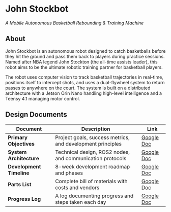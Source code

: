 # John Stockbot
*A Mobile Autonomous Basketball Rebounding & Training Machine*

## About

John Stockbot is an autonomous robot designed to catch basketballs before they hit the ground and pass them back to players during practice sessions. Named after NBA legend John Stockton (the all-time assists leader), this robot aims to be the ultimate robotic training partner for basketball players.

The robot uses computer vision to track basketball trajectories in real-time, positions itself to intercept shots, and uses a dual-flywheel system to return passes to anywhere on the court. The system is built on a distributed architecture with a Jetson Orin Nano handling high-level intelligence and a Teensy 4.1 managing motor control.

## Design Documents

| Document | Description | Link |
|----------|-------------|------|
| **Primary Objectives** | Project goals, success metrics, and development principles | [Google Doc](https://docs.google.com/document/d/1Vo0fm0xn1nyjWS2_vyuDy4Y2yRpmGPdnU__JquevN0A/edit?tab=t.0) |
| **System Architecture** | Technical design, ROS2 nodes, and communication protocols | [Google Doc](https://docs.google.com/document/d/1LGaEFNWjZb3376pkYbGlLpHBF5ra2i3nYetyKKqaXto/edit?usp=sharing) |
| **Development Timeline** | 8-week development roadmap and phases | [Google Doc](https://docs.google.com/document/d/1ajr8lFJE9e5p4RsDfiWhvAvUYR6jIlyunh-4V3jgzBY/edit?usp=sharing) |
| **Parts List** | Complete bill of materials with costs and vendors | [Google Doc](https://docs.google.com/document/d/1YOarMHOIX9Ntcbo915CyfLngcIprZ0BvidMgzt3DbME/edit?usp=sharing) |
| **Progress Log** | A log documenting progress and steps taken each day | [Google Doc](https://docs.google.com/document/d/12o3Nwnd-CbdC7QZ4ZfDTg3oS7z87Sn4MFR_PtwYzXlk/edit?tab=t.0) |

